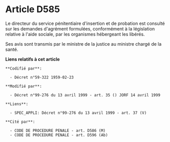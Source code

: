 # Article D585

Le directeur du service pénitentiaire d'insertion et de probation est consulté sur les demandes d'agrément formulées,
conformément à la législation relative à l'aide sociale, par les organismes hébergeant les libérés.

Ses avis sont transmis par le ministre de la justice au ministre chargé de la santé.

**Liens relatifs à cet article**

	**Codifié par**:

	  - Décret n°59-322 1959-02-23

	**Modifié par**:

	  - Décret n°99-276 du 13 avril 1999 - art. 35 () JORF 14 avril 1999

	**Liens**:

	  - SPEC_APPLI: Décret n°99-276 du 13 avril 1999 - art. 37 (V)

	**Cité par**:

	  - CODE DE PROCEDURE PENALE - art. D586 (M)
	  - CODE DE PROCEDURE PENALE - art. D596 (Ab)
